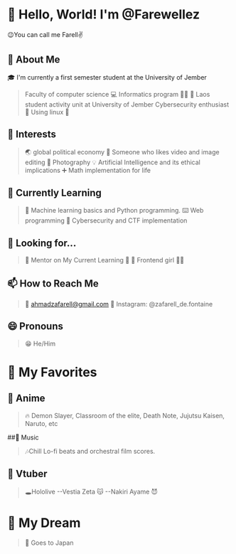 # 👋 Hello, World! I'm @Farewellez
😉You can call me Farell✌️

## 🌟 About Me
🎓 I'm currently a first semester student at the University of Jember
> Faculty of computer science 💻
> Informatics program 🧑‍💻
>🏫 Laos student activity unit at University of Jember
> Cybersecurity enthusiast 🔐
> Using linux 🐧

## 👀 Interests
>🌏 global political economy
>🎥 Someone who likes video and image editing
>📸 Photography
>💡 Artificial Intelligence and its ethical implications
>➕ Math implementation for life

## 🌱 Currently Learning
>🤖 Machine learning basics and Python programming.
>⌨️ Web programming
>👾 Cybersecurity and CTF implementation

## 💞️ Looking for...
>🥲 Mentor on My Current Learning 🥲
>👀 Frontend girl 💍💍

## 📫 How to Reach Me
>📧 ahmadzafarell@gmail.com
>📱 Instagram: @zafarell_de.fontaine

## 😄 Pronouns
>😁 He/Him

# 🎉 My Favorites

## 🎌 Anime
> 🔥 Demon Slayer, Classroom of the elite, Death Note, Jujutsu Kaisen, Naruto, etc

##🎵 Music
> 🎶Chill Lo-fi beats and orchestral film scores.

## 💞 Vtuber
> 🕳️Hololive
>--Vestia Zeta 😽
>--Nakiri Ayame 😈

# 🌠 My Dream
> 🎴 Goes to Japan


